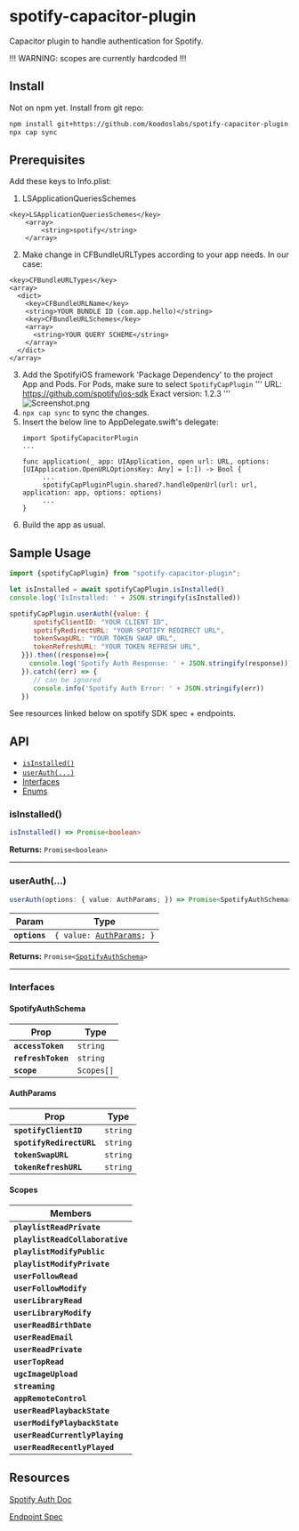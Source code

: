 # spotify-capacitor-plugin

Capacitor plugin to handle authentication for Spotify.

!!! WARNING: scopes are currently hardcoded !!!

## Install
Not on npm yet. Install from git repo:
```bash
npm install git+https://github.com/koodoslabs/spotify-capacitor-plugin.git
npx cap sync
```

## Prerequisites

Add these keys to Info.plist:
1. LSApplicationQueriesSchemes
```
<key>LSApplicationQueriesSchemes</key>
	<array>
		<string>spotify</string>
	</array>
```
2. Make change in CFBundleURLTypes according to your app needs. In our case:
```
<key>CFBundleURLTypes</key>
<array>
  <dict>
    <key>CFBundleURLName</key>
    <string>YOUR BUNDLE ID (com.app.hello)</string>
    <key>CFBundleURLSchemes</key>
    <array>
      <string>YOUR QUERY SCHEME</string>
    </array>
  </dict>
</array>
```
3. Add the SpotifyiOS framework 'Package Dependency' to the project App and Pods. For Pods, make sure to select `SpotifyCapPlugin`
   '''
   URL: https://github.com/spotify/ios-sdk
   Exact version: 1.2.3
   '''
   ![Screenshot.png](https://user-images.githubusercontent.com/44687983/227304965-30dea88c-a43a-4ec7-9780-261561a448cc.png)
4. `npx cap sync` to sync the changes.
5. Insert the below line to AppDelegate.swift's delegate:
   ```
   import SpotifyCapacitorPlugin
   ...

   func application(_ app: UIApplication, open url: URL, options: [UIApplication.OpenURLOptionsKey: Any] = [:]) -> Bool {
        ...
        spotifyCapPluginPlugin.shared?.handleOpenUrl(url: url, application: app, options: options)
        ...
   }
   ```
6. Build the app as usual.

## Sample Usage
```javascript
import {spotifyCapPlugin} from "spotify-capacitor-plugin";

let isInstalled = await spotifyCapPlugin.isInstalled()
console.log('IsInstalled: ' + JSON.stringify(isInstalled))

spotifyCapPlugin.userAuth({value: {
      spotifyClientID: "YOUR CLIENT ID",
      spotifyRedirectURL: "YOUR SPOTIFY REDIRECT URL",
      tokenSwapURL: "YOUR TOKEN SWAP URL",
      tokenRefreshURL: "YOUR TOKEN REFRESH URL",
   }}).then((response)=>{
     console.log('Spotify Auth Response: ' + JSON.stringify(response))
   }).catch((err) => {
      // can be ignored
      console.info('Spotify Auth Error: ' + JSON.stringify(err))
   })
```
See resources linked below on spotify SDK spec + endpoints.

## API

<docgen-index>

* [`isInstalled()`](#isinstalled)
* [`userAuth(...)`](#userauth)
* [Interfaces](#interfaces)
* [Enums](#enums)

</docgen-index>

<docgen-api>
<!--Update the source file JSDoc comments and rerun docgen to update the docs below-->

### isInstalled()

```typescript
isInstalled() => Promise<boolean>
```

**Returns:** <code>Promise&lt;boolean&gt;</code>

--------------------


### userAuth(...)

```typescript
userAuth(options: { value: AuthParams; }) => Promise<SpotifyAuthSchema>
```

| Param         | Type                                                          |
| ------------- | ------------------------------------------------------------- |
| **`options`** | <code>{ value: <a href="#authparams">AuthParams</a>; }</code> |

**Returns:** <code>Promise&lt;<a href="#spotifyauthschema">SpotifyAuthSchema</a>&gt;</code>

--------------------


### Interfaces


#### SpotifyAuthSchema

| Prop               | Type                  |
| ------------------ | --------------------- |
| **`accessToken`**  | <code>string</code>   |
| **`refreshToken`** | <code>string</code>   |
| **`scope`**        | <code>Scopes[]</code> |


#### AuthParams

| Prop                     | Type                |
| ------------------------ | ------------------- |
| **`spotifyClientID`**    | <code>string</code> |
| **`spotifyRedirectURL`** | <code>string</code> |
| **`tokenSwapURL`**       | <code>string</code> |
| **`tokenRefreshURL`**    | <code>string</code> |


#### Scopes

| Members                         |
| ------------------------------- |
| **`playlistReadPrivate`**       |
| **`playlistReadCollaborative`** |
| **`playlistModifyPublic`**      |
| **`playlistModifyPrivate`**     |
| **`userFollowRead`**            |
| **`userFollowModify`**          |
| **`userLibraryRead`**           |
| **`userLibraryModify`**         |
| **`userReadBirthDate`**         |
| **`userReadEmail`**             |
| **`userReadPrivate`**           |
| **`userTopRead`**               |
| **`ugcImageUpload`**            |
| **`streaming`**                 |
| **`appRemoteControl`**          |
| **`userReadPlaybackState`**     |
| **`userModifyPlaybackState`**   |
| **`userReadCurrentlyPlaying`**  |
| **`userReadRecentlyPlayed`**    |

</docgen-api>

## Resources
[Spotify Auth Doc ](https://github.com/spotify/ios-sdk/blob/master/docs/auth.md)
	
[Endpoint Spec](https://developer.spotify.com/documentation/ios/guides/token-swap-and-refresh/)
